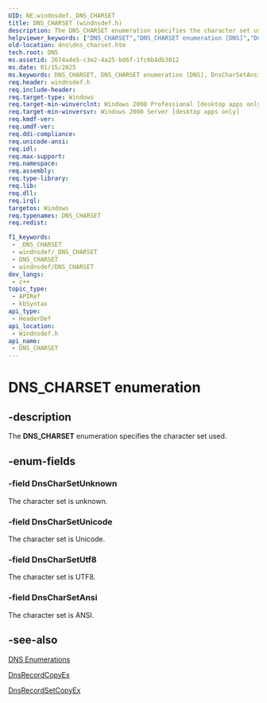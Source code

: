 ```yaml
---
UID: NE:windnsdef._DNS_CHARSET
title: DNS_CHARSET (windnsdef.h)
description: The DNS_CHARSET enumeration specifies the character set used.
helpviewer_keywords: ["DNS_CHARSET","DNS_CHARSET enumeration [DNS]","DnsCharSetAnsi","DnsCharSetUnicode","DnsCharSetUnknown","DnsCharSetUtf8","dns.dns_charset","windnsdef/DNS_CHARSET","windnsdef/DnsCharSetAnsi","windnsdef/DnsCharSetUnicode","windnsdef/DnsCharSetUnknown","windnsdef/DnsCharSetUtf8"]
old-location: dns\dns_charset.htm
tech.root: DNS
ms.assetid: 2674a4e5-c3e2-4a25-bd6f-1fc6b4db3012
ms.date: 01/15/2025
ms.keywords: DNS_CHARSET, DNS_CHARSET enumeration [DNS], DnsCharSetAnsi, DnsCharSetUnicode, DnsCharSetUnknown, DnsCharSetUtf8, dns.dns_charset, windnsdef/DNS_CHARSET, windnsdef/DnsCharSetAnsi, windnsdef/DnsCharSetUnicode, windnsdef/DnsCharSetUnknown, windnsdef/DnsCharSetUtf8
req.header: windnsdef.h
req.include-header: 
req.target-type: Windows
req.target-min-winverclnt: Windows 2000 Professional [desktop apps only]
req.target-min-winversvr: Windows 2000 Server [desktop apps only]
req.kmdf-ver: 
req.umdf-ver: 
req.ddi-compliance: 
req.unicode-ansi: 
req.idl: 
req.max-support: 
req.namespace: 
req.assembly: 
req.type-library: 
req.lib: 
req.dll: 
req.irql: 
targetos: Windows
req.typenames: DNS_CHARSET
req.redist: 

f1_keywords:
 - _DNS_CHARSET
 - windnsdef/_DNS_CHARSET
 - DNS_CHARSET
 - windnsdef/DNS_CHARSET
dev_langs:
 - c++
topic_type:
 - APIRef
 - kbSyntax
api_type:
 - HeaderDef
api_location:
 - Windnsdef.h
api_name:
 - DNS_CHARSET
---
```


# DNS_CHARSET enumeration

## -description

The <b>DNS_CHARSET</b> enumeration specifies the character set used.

## -enum-fields

### -field DnsCharSetUnknown

The character set is unknown.

### -field DnsCharSetUnicode

The character set is Unicode.

### -field DnsCharSetUtf8

The character set is UTF8.

### -field DnsCharSetAnsi

The character set is ANSI.

## -see-also

<a href="/windows/win32/DNS/dns-enumerations">DNS Enumerations</a>



<a href="/windows/desktop/api/windnsdef/nf-windns-dnsrecordcopyex">DnsRecordCopyEx</a>



<a href="/windows/desktop/api/windnsdef/nf-windns-dnsrecordsetcopyex">DnsRecordSetCopyEx</a>